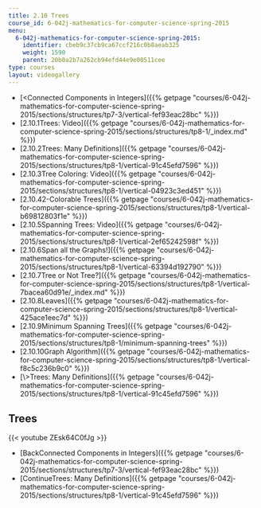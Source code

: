 ```yaml
---
title: 2.10 Trees
course_id: 6-042j-mathematics-for-computer-science-spring-2015
menu:
  6-042j-mathematics-for-computer-science-spring-2015:
    identifier: cbeb9c37cb9ca67ccf216c0b8aeab325
    weight: 1590
    parent: 20b0a2b7a262cb94efd44e9e00511cee
type: courses
layout: videogallery
---
```

*   [<Connected Components in Integers]({{% getpage "courses/6-042j-mathematics-for-computer-science-spring-2015/sections/structures/tp7-3/vertical-fef93eac28bc" %}})
*   [2.10.1Trees: Video]({{% getpage "courses/6-042j-mathematics-for-computer-science-spring-2015/sections/structures/tp8-1/_index.md" %}})
*   [2.10.2Trees: Many Definitions]({{% getpage "courses/6-042j-mathematics-for-computer-science-spring-2015/sections/structures/tp8-1/vertical-91c45efd7596" %}})
*   [2.10.3Tree Coloring: Video]({{% getpage "courses/6-042j-mathematics-for-computer-science-spring-2015/sections/structures/tp8-1/vertical-04923c3ed451" %}})
*   [2.10.42-Colorable Trees]({{% getpage "courses/6-042j-mathematics-for-computer-science-spring-2015/sections/structures/tp8-1/vertical-b69812803f1e" %}})
*   [2.10.5Spanning Trees: Video]({{% getpage "courses/6-042j-mathematics-for-computer-science-spring-2015/sections/structures/tp8-1/vertical-2ef65242598f" %}})
*   [2.10.6Span all the Graphs!]({{% getpage "courses/6-042j-mathematics-for-computer-science-spring-2015/sections/structures/tp8-1/vertical-63394d192790" %}})
*   [2.10.7Tree or Not Tree?]({{% getpage "courses/6-042j-mathematics-for-computer-science-spring-2015/sections/structures/tp8-1/vertical-7bacea60d91e/_index.md" %}})
*   [2.10.8Leaves]({{% getpage "courses/6-042j-mathematics-for-computer-science-spring-2015/sections/structures/tp8-1/vertical-425ace1eec7d" %}})
*   [2.10.9Minimum Spanning Trees]({{% getpage "courses/6-042j-mathematics-for-computer-science-spring-2015/sections/structures/tp8-1/minimum-spanning-trees" %}})
*   [2.10.10Graph Algorithm]({{% getpage "courses/6-042j-mathematics-for-computer-science-spring-2015/sections/structures/tp8-1/vertical-f8c5c236b9c0" %}})
*   [\\>Trees: Many Definitions]({{% getpage "courses/6-042j-mathematics-for-computer-science-spring-2015/sections/structures/tp8-1/vertical-91c45efd7596" %}})

Trees
-----

{{< youtube ZEsk64C0fJg >}}

*   [BackConnected Components in Integers]({{% getpage "courses/6-042j-mathematics-for-computer-science-spring-2015/sections/structures/tp7-3/vertical-fef93eac28bc" %}})
*   [ContinueTrees: Many Definitions]({{% getpage "courses/6-042j-mathematics-for-computer-science-spring-2015/sections/structures/tp8-1/vertical-91c45efd7596" %}})